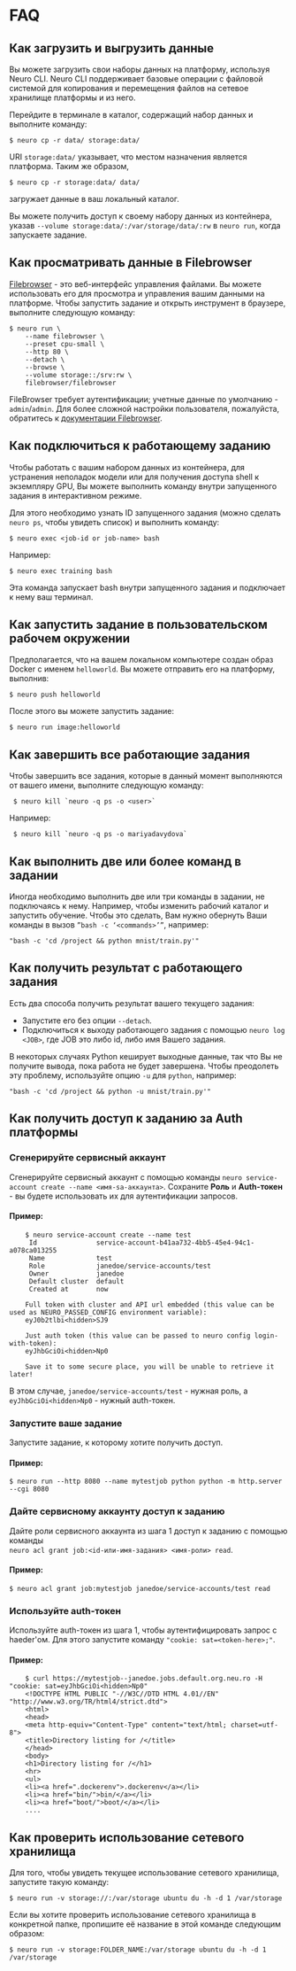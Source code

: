 # FAQ

## Как загрузить и выгрузить данные

Вы можете загрузить свои наборы данных на платформу, используя Neuro CLI. Neuro CLI поддерживает базовые операции с файловой системой для копирования и перемещения файлов на сетевое хранилище платформы и из него.

Перейдите в терминале в каталог, содержащий набор данных и выполните команду:

```
$ neuro cp -r data/ storage:data/
```

URI `storage:data/` указывает, что местом назначения является платформа. Таким же образом,

```
$ neuro cp -r storage:data/ data/
```

загружает данные в ваш локальный каталог.

Вы можете получить доступ к своему набору данных из контейнера, указав `--volume storage:data/:/var/storage/data/:rw` в `neuro run`, когда запускаете задание.

## Как просматривать данные в Filebrowser

[Filebrowser](https://github.com/filebrowser/filebrowser) - это веб-интерфейс управления файлами. Вы можете использовать его для просмотра и управления вашим данными на платформе. Чтобы запустить задание и открыть инструмент в браузере, выполните следующую команду:

```
$ neuro run \
    --name filebrowser \
    --preset cpu-small \
    --http 80 \
    --detach \
    --browse \
    --volume storage::/srv:rw \
    filebrowser/filebrowser
```

FileBrowser требует аутентификации; учетные данные по умолчанию - `admin`/`admin`. Для более сложной настройки пользователя, пожалуйста, обратитесь к [документации Filebrowser](https://filebrowser.xyz).

## Как подключиться к работающему заданию

Чтобы работать с вашим набором данных из контейнера, для устранения неполадок модели или для получения доступа shell к экземпляру GPU, Вы можете выполнить команду внутри запущенного задания в интерактивном режиме.

Для этого необходимо узнать ID запущенного задания (можно сделать `neuro ps`, чтобы увидеть список) и выполнить команду:

```
$ neuro exec <job-id or job-name> bash
```

Например:

```
$ neuro exec training bash
```

Эта команда запускает bash внутри запущенного задания и подключает к нему ваш терминал.

## Как запустить задание в пользовательском рабочем окружении

Предполагается, что на вашем локальном компьютере создан образ Docker с именем `helloworld`. Вы можете отправить его на платформу, выполнив:

```
$ neuro push helloworld
```

После этого вы можете запустить задание:

```
$ neuro run image:helloworld
```

## Как завершить все работающие задания

Чтобы завершить все задания, которые в данный момент выполняются от вашего имени, выполните следующую команду:

```
 $ neuro kill `neuro -q ps -o <user>`
```

Например:

```
 $ neuro kill `neuro -q ps -o mariyadavydova`
```

## Как выполнить две или более команд в задании

Иногда необходимо выполнить две или три команды в задании, не подключаясь к нему. Например, чтобы изменить рабочий каталог и запустить обучение. Чтобы это сделать, Вам нужно обернуть Ваши команды в вызов `”bash -c ‘<commands>’”`, например:

```
"bash -c 'cd /project && python mnist/train.py'"
```

## Как получить результат с работающего задания

Есть два способа получить результат вашего текущего задания:

* Запустите его без опции `--detach`.
* Подключиться к выходу работающего задания с помощью `neuro log <JOB>`, где JOB это либо id, либо имя Вашего задания.

В некоторых случаях Python кеширует выходные данные, так что Вы не получите вывода, пока работа не будет завершена. Чтобы преодолеть эту проблему, используйте опцию `-u` для `python`, например:

```
"bash -c 'cd /project && python -u mnist/train.py'"
```

## Как получить доступ к заданию за Auth платформы

### Сгенерируйте сервисный аккаунт

Сгенерируйте сервисный аккаунт с помощью команды `neuro service-account create --name <имя-sa-аккаунта>`. Сохраните **Роль** и **Auth-токен** - вы будете использовать их для аутентификации запросов.

#### Пример:

```
    $ neuro service-account create --name test
     Id               service-account-b41aa732-4bb5-45e4-94c1-a078ca013255
     Name             test
     Role             janedoe/service-accounts/test
     Owner            janedoe
     Default cluster  default
     Created at       now
     
    Full token with cluster and API url embedded (this value can be used as NEURO_PASSED_CONFIG environment variable):
    eyJ0b2tlbi<hidden>SJ9
    
    Just auth token (this value can be passed to neuro config login-with-token):
    eyJhbGciOi<hidden>Np0
    
    Save it to some secure place, you will be unable to retrieve it later!
```

В этом случае, `janedoe/service-accounts/test` - нужная роль, а\
`eyJhbGciOi<hidden>Np0` - нужный auth-токен.

### Запустите ваше задание

Запустите задание, к которому хотите получить доступ.

#### Пример:

```
$ neuro run --http 8080 --name mytestjob python python -m http.server --cgi 8080
```

### Дайте сервисному аккаунту доступ к заданию

Дайте роли сервисного аккаунта из шага 1 доступ к заданию с помощью команды \
`neuro acl grant job:<id-или-имя-задания> <имя-роли> read`.

#### Пример:

```
$ neuro acl grant job:mytestjob janedoe/service-accounts/test read
```

### Используйте auth-токен

Используйте auth-токен из шага 1, чтобы аутентифицировать запрос с haeder'ом. Для этого запустите команду `"cookie: sat=<token-here>;"`.

#### Пример:

```
    $ curl https://mytestjob--janedoe.jobs.default.org.neu.ro -H "cookie: sat=eyJhbGciOi<hidden>Np0"
    <!DOCTYPE HTML PUBLIC "-//W3C//DTD HTML 4.01//EN" "http://www.w3.org/TR/html4/strict.dtd">
    <html>
    <head>
    <meta http-equiv="Content-Type" content="text/html; charset=utf-8">
    <title>Directory listing for /</title>
    </head>
    <body>
    <h1>Directory listing for /</h1>
    <hr>
    <ul>
    <li><a href=".dockerenv">.dockerenv</a></li>
    <li><a href="bin/">bin/</a></li>
    <li><a href="boot/">boot/</a></li>
    ....
```

## Как проверить использование сетевого хранилища

Для того, чтобы увидеть текущее использование сетевого хранилища, запустите такую команду:

```
$ neuro run -v storage://:/var/storage ubuntu du -h -d 1 /var/storage
```

Если вы хотите проверить использование сетевого хранилища в конкретной папке, пропишите её название в этой команде следующим образом:

```
$ neuro run -v storage:FOLDER_NAME:/var/storage ubuntu du -h -d 1 /var/storage
```
